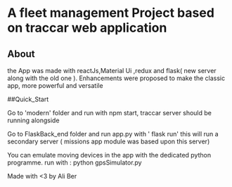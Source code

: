 # A fleet management Project based on traccar web application 



## About
the App was made with reactJs,Material Ui ,redux and flask( new server along with the old one ).
Enhancements were proposed to make the classic app, more powerful and versatile 

##Quick_Start 

Go to 'modern' folder and run with npm start, traccar server should be running alongside 

Go to FlaskBack_end folder and run app.py with ' flask run' this will run a secondary server ( missions app module was based upon this server)

You can emulate moving devices in the app with the dedicated python programme. run with : python gpsSimulator.py

Made with <3 by Ali Ber

